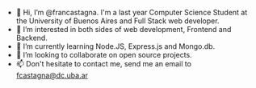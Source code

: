 - 👋 Hi, I’m @francastagna. I'm a last year Computer Science Student at the University of Buenos Aires and Full Stack web developer.
- 👀 I’m interested in both sides of web development, Frontend and Backend.
- 🌱 I’m currently learning Node.JS, Express.js and Mongo.db.
- 💞️ I’m looking to collaborate on open source projects.
- 📫 Don't hesitate to contact me, send me an email to fcastagna@dc.uba.ar

